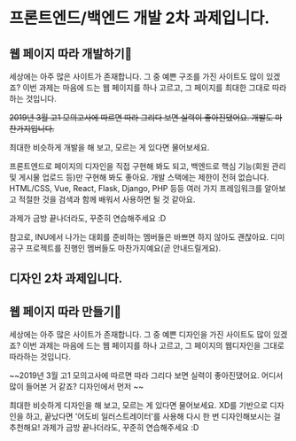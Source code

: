 # 프론트엔드/백엔드 개발 2차 과제입니다.
## 웹 페이지 따라 개발하기🌈
세상에는 아주 많은 사이트가 존재합니다. 그 중 예쁜 구조를 가진 사이트도 많이 있겠죠? 이번 과제는 마음에 드는 웹 페이지를 하나 고르고, 그 페이지를 최대한 그대로 따라하는 것입니다.

~~2019년 3월 고1 모의고사에 따르면 따라 그리다 보면 실력이 좋아진댔어요. 개발도 마찬가지입니다.~~

최대한 비슷하게 개발을 해 보고, 모르는 게 있다면 물어보세요. 

프론트엔드로 페이지의 디자인을 직접 구현해 봐도 되고, 백엔드로 핵심 기능(회원 관리 및 게시물 업로드 등)만 구현해 봐도 좋아요. 개발 스택에는 제한이 전혀 없습니다. HTML/CSS, Vue, React, Flask, Django, PHP 등등 여러 가지 프레임워크를 알아보고 적절한 것을 검색과 함께 배워서 사용하면 될 것 같아요.

과제가 금방 끝나더라도, 꾸준히 연습해주세요 :D

참고로, INU에서 나가는 대회를 준비하는 멤버들은 바쁘면 하지 않아도 괜찮아요. 디미공구 프로젝트를 진행인 멤버들도 마찬가지예요(곧 안내드릴게요). 


## 디자인 2차 과제입니다.

## 웹 페이지 따라 만들기🌈
세상에는 아주 많은 사이트가 존재합니다. 그 중 예쁜 디자인을 가진 사이트도 많이 있겠죠?
이번 과제는 마음에 드는 웹 페이지를 하나 고르고, 그 페이지의 웹디자인을 그대로 따라하는 것입니다. 

~~2019년 3월 고1 모의고사에 따르면 따라 그리다 보면 실력이 좋아진댔어요. 어디서 많이 들어본 거 같죠? 디자인에서 먼저 ~~

최대한 비슷하게 디자인을 해 보고, 모르는 게 있다면 물어보세요.
XD를 기반으로 디자인을 하고, 끝났다면 '어도비 일러스트레이터'를 사용해 다시 한 번 디자인해보시는 걸 추천해요!
과제가 금방 끝나더라도, 꾸준히 연습해주세요 :D
